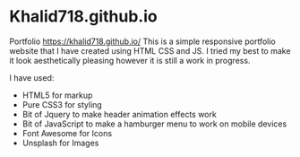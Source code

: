 # Khalid718.github.io

Portfolio
https://khalid718.github.io/
This is a simple responsive portfolio website that I have created using HTML CSS and JS. I tried my best to make it look aesthetically pleasing however it is still a work in progress.

I have used:

- HTML5 for markup
- Pure CSS3 for styling
- Bit of Jquery to make header animation effects work
- Bit of JavaScript to make a hamburger menu to work on mobile devices
- Font Awesome for Icons
- Unsplash for Images
